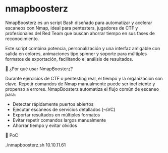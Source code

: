 # nmapboosterz



NmapBoosterz es un script Bash diseñado para automatizar y acelerar escaneos con Nmap, ideal para pentesters, jugadores de CTF y profesionales del Red Team que buscan ahorrar tiempo en sus fases de reconocimiento.

Este script combina potencia, personalización y una interfaz amigable con salida en colores, animaciones tipo spinner y soporte para múltiples formatos de exportación, facilitando el análisis de resultados.

🚀 ¿Por qué usar NmapBoosterz?

Durante ejercicios de CTF o pentesting real, el tiempo y la organización son clave. Repetir comandos de Nmap manualmente puede ser ineficiente y propenso a errores.
NmapBoosterz automatiza el flujo común de escaneo para: 
- Detectar rápidamente puertos abiertos
- Ejecutar escaneos de servicios detallados (-sVC)
- Exportar resultados en múltiples formatos
- Evitar repetir comandos largos manualmente
- Ahorrar tiempo y evitar olvidos

📸 PoC

./nmapboosterz.sh 10.10.11.61
